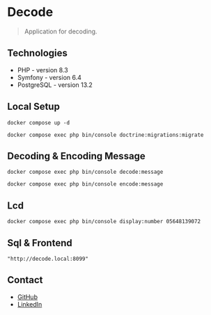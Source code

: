 # Decode
> Application for decoding.
## Technologies
* PHP - version 8.3
* Symfony - version 6.4
* PostgreSQL - version 13.2

## Local Setup
```
docker compose up -d
```
```
docker compose exec php bin/console doctrine:migrations:migrate
```

## Decoding & Encoding Message
```
docker compose exec php bin/console decode:message
```
```
docker compose exec php bin/console encode:message
```

## Lcd
```
docker compose exec php bin/console display:number 05648139072
```

## Sql & Frontend
```
"http://decode.local:8099"
```

## Contact
* [GitHub](https://github.com/JakubSzczerba)
* [LinkedIn](https://www.linkedin.com/in/jakub-szczerba-3492751b4/)